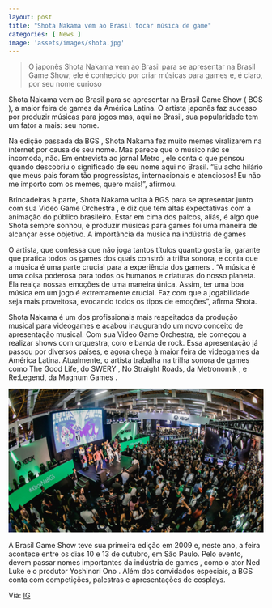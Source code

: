 ```yaml
---
layout: post
title: "Shota Nakama vem ao Brasil tocar música de game"
categories: [ News ]
image: 'assets/images/shota.jpg'
---
```


> O japonês Shota Nakama vem ao Brasil para se apresentar na Brasil Game Show; ele é conhecido por criar músicas para games e, é claro, por seu nome curioso

Shota Nakama vem ao Brasil para se apresentar na Brasil Game Show ( BGS ), a maior feira de games da América Latina. O artista japonês faz sucesso por produzir músicas para jogos mas, aqui no Brasil, sua popularidade tem um fator a mais: seu nome.

Na edição passada da BGS , Shota Nakama fez muito memes viralizarem na internet por causa de seu nome. Mas parece que o músico não se incomoda, não. Em entrevista ao jornal Metro , ele conta o que pensou quando descobriu o significado de seu nome aqui no Brasil. “Eu acho hilário que meus pais foram tão progressistas, internacionais e atenciosos! Eu não me importo com os memes, quero mais!”, afirmou.

<div id="46254-28"><script src="//ads.themoneytizer.com/s/gen.js?type=28"></script><script src="//ads.themoneytizer.com/s/requestform.js?siteId=46254&formatId=28"></script></div>

  
Brincadeiras à parte, Shota Nakama volta à BGS para se apresentar junto com sua Video Game Orchestra , e diz que tem altas expectativas com a animação do público brasileiro. Estar em cima dos palcos, aliás, é algo que Shota sempre sonhou, e produzir músicas para games foi uma maneira de alcançar esse objetivo. 
A importância da música na indústria de games

O artista, que confessa que não joga tantos títulos quanto gostaria, garante que pratica todos os games dos quais constrói a trilha sonora, e conta que a música é uma parte crucial para a experiência dos gamers . “A música é uma coisa poderosa para todos os humanos e criaturas do nosso planeta. Ela realça nossas emoções de uma maneira única. Assim, ter uma boa música em um jogo é extremamente crucial. Faz com que a jogabilidade seja mais proveitosa, evocando todos os tipos de emoções”, afirma Shota.

Shota Nakama é um dos profissionais mais respeitados da produção musical para videogames e acabou inaugurando um novo conceito de apresentação musical. Com sua Video Game Orchestra, ele começou a realizar shows com orquestra, coro e banda de rock. Essa apresentação já passou por diversos países, e agora chega à maior feira de videogames da América Latina. Atualmente, o artista trabalha na trilha sonora de games como The Good Life, do SWERY , No Straight Roads, da Metronomik , e Re:Legend, da Magnum Games .

<div id="46254-28"><script src="//ads.themoneytizer.com/s/gen.js?type=28"></script><script src="//ads.themoneytizer.com/s/requestform.js?siteId=46254&formatId=28"></script></div>

![Show do Shota Nakama](/assets/images/shota2.jpg)

A Brasil Game Show teve sua primeira edição em 2009 e, neste ano, a feira acontece entre os dias 10 e 13 de outubro, em São Paulo. Pelo evento, devem passar nomes importantes da indústria de games , como o ator Ned Luke e o produtor Yoshinori Ono . Além dos convidados especiais, a BGS conta com competições, palestras e apresentações de cosplays.

Via: [IG](https://tecnologia.ig.com.br/2019-10-09/shota-nakama-artista-que-virou-meme-vem-ao-brasil-tocar-musica-de-game.html)

<div id="46254-28"><script src="//ads.themoneytizer.com/s/gen.js?type=28"></script><script src="//ads.themoneytizer.com/s/requestform.js?siteId=46254&formatId=28"></script></div>
